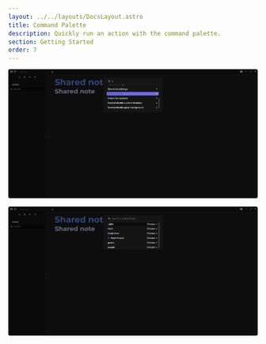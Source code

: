 ```yaml
---
layout: ../../layouts/DocsLayout.astro
title: Command Palette
description: Quickly run an action with the command palette.
section: Getting Started
order: 7
---
```


![palette](../../assets/images/command/palette.png)

![theme](../../assets/images/command/theme.png)
